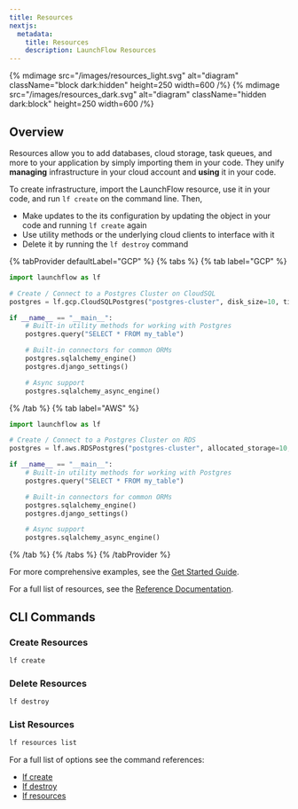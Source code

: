 ```yaml
---
title: Resources
nextjs:
  metadata:
    title: Resources
    description: LaunchFlow Resources
---
```


<!-- TODO update and test code samples -->
<!-- TODO replace this image with the new one from the landing page -->
{% mdimage src="/images/resources_light.svg" alt="diagram" className="block dark:hidden" height=250 width=600 /%}
{% mdimage src="/images/resources_dark.svg" alt="diagram" className="hidden dark:block" height=250 width=600 /%}

## Overview

Resources allow you to add databases, cloud storage, task queues, and more to your application by simply importing them in your code. They unify **managing** infrastructure in your cloud account and **using** it in your code.

To create infrastructure, import the LaunchFlow resource, use it in your code, and run `lf create` on the command line. Then,

- Make updates to the its configuration by updating the object in your code and running `lf create` again
- Use utility methods or the underlying cloud clients to interface with it
- Delete it by running the `lf destroy` command

<!-- TODO add a gcp / aws toggle for this -->

{% tabProvider defaultLabel="GCP" %}
{% tabs %}
{% tab label="GCP" %}
```python
import launchflow as lf

# Create / Connect to a Postgres Cluster on CloudSQL
postgres = lf.gcp.CloudSQLPostgres("postgres-cluster", disk_size=10, tier="db-f1-micro")

if __name__ == "__main__":
    # Built-in utility methods for working with Postgres
    postgres.query("SELECT * FROM my_table")

    # Built-in connectors for common ORMs
    postgres.sqlalchemy_engine()
    postgres.django_settings()

    # Async support
    postgres.sqlalchemy_async_engine()
```
{% /tab %}
{% tab label="AWS" %}
```python
import launchflow as lf

# Create / Connect to a Postgres Cluster on RDS
postgres = lf.aws.RDSPostgres("postgres-cluster", allocated_storage=10, instance_class="db.t2.micro")

if __name__ == "__main__":
    # Built-in utility methods for working with Postgres
    postgres.query("SELECT * FROM my_table")

    # Built-in connectors for common ORMs
    postgres.sqlalchemy_engine()
    postgres.django_settings()

    # Async support
    postgres.sqlalchemy_async_engine()
```
{% /tab %}
{% /tabs %}
{% /tabProvider %}

For more comprehensive examples, see the [Get Started Guide](/docs/get-started).

For a full list of resources, see the [Reference Documentation](/reference).

## CLI Commands

### Create Resources

```bash
lf create
```

### Delete Resources

```bash
lf destroy
```

### List Resources

```bash
lf resources list
```

For a full list of options see the command references:

- [lf create](/reference/cli#launchflow-create)
- [lf destroy](/reference/cli#launchflow-destroy)
- [lf resources](/reference/cli#launchflow-resources)
